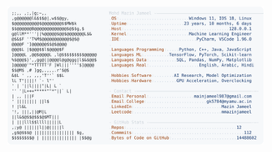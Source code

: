 <picture>
  <source srcset="https://raw.githubusercontent.com/mmazinjameel/mmazinjameel/main/dark_mode.svg?v=1757571371" media="(prefers-color-scheme: dark)">
  <img src="https://raw.githubusercontent.com/mmazinjameel/mmazinjameel/main/light_mode.svg?v=1757571371">
</picture>
